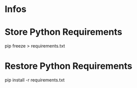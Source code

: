 # Infos

# Store Python Requirements

pip freeze > requirements.txt

# Restore Python Requirements

pip install -r requirements.txt


